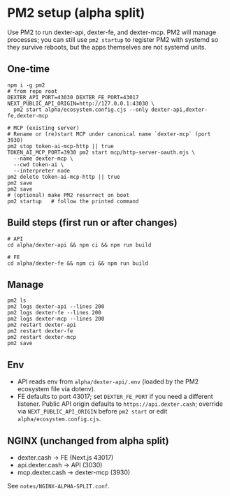 # PM2 setup (alpha split)

Use PM2 to run dexter-api, dexter-fe, and dexter-mcp. PM2 will manage processes; you can still use `pm2 startup` to register PM2 with systemd so they survive reboots, but the apps themselves are not systemd units.

## One-time
```
npm i -g pm2
# from repo root
DEXTER_API_PORT=43030 DEXTER_FE_PORT=43017 NEXT_PUBLIC_API_ORIGIN=http://127.0.0.1:43030 \
  pm2 start alpha/ecosystem.config.cjs --only dexter-api,dexter-fe,dexter-mcp

# MCP (existing server)
# Rename or (re)start MCP under canonical name `dexter-mcp` (port 3930)
pm2 stop token-ai-mcp-http || true
TOKEN_AI_MCP_PORT=3930 pm2 start mcp/http-server-oauth.mjs \
  --name dexter-mcp \
  --cwd token-ai \
  --interpreter node
pm2 delete token-ai-mcp-http || true
pm2 save
pm2 save
# (optional) make PM2 resurrect on boot
pm2 startup   # follow the printed command
```

## Build steps (first run or after changes)
```
# API
cd alpha/dexter-api && npm ci && npm run build

# FE
cd alpha/dexter-fe && npm ci && npm run build
```

## Manage
```
pm2 ls
pm2 logs dexter-api --lines 200
pm2 logs dexter-fe --lines 200
pm2 logs dexter-mcp --lines 200
pm2 restart dexter-api
pm2 restart dexter-fe
pm2 restart dexter-mcp
pm2 save
```

## Env
- API reads env from `alpha/dexter-api/.env` (loaded by the PM2 ecosystem file via dotenv).
- FE defaults to port 43017; set `DEXTER_FE_PORT` if you need a different listener. Public API origin defaults to `https://api.dexter.cash`; override via `NEXT_PUBLIC_API_ORIGIN` before `pm2 start` or edit `alpha/ecosystem.config.cjs`.

## NGINX (unchanged from alpha split)
- dexter.cash → FE (Next.js 43017) 
- api.dexter.cash → API (3030)
- mcp.dexter.cash → dexter-mcp (3930)

See `notes/NGINX-ALPHA-SPLIT.conf`.
